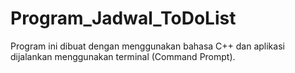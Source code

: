 # Program_Jadwal_ToDoList

Program ini dibuat dengan menggunakan bahasa C++ dan aplikasi dijalankan menggunakan terminal (Command Prompt).
